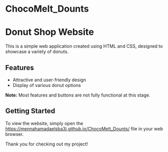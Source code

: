 # ChocoMelt_Dounts
# Donut Shop Website

This is a simple web application created using HTML and CSS, designed to showcase a variety of donuts.

## Features

- Attractive and user-friendly design
- Display of various donut options

**Note:** Most features and buttons are not fully functional at this stage.

## Getting Started

To view the website, simply open the https://mennahamadaelsba3i.github.io/ChocoMelt_Dounts/
 file in your web browser.

Thank you for checking out my project!

